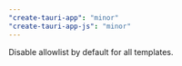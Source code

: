 ```yaml
---
"create-tauri-app": "minor"
"create-tauri-app-js": "minor"
---
```


Disable allowlist by default for all templates.
